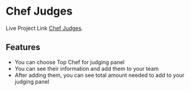 # Chef Judges

Live Project Link [Chef Judges](https://aktarulrahul-chef-judges.netlify.app/).

## Features

- You can choose Top Chef for judging panel
- You can see their information and add them to your team
- After adding them, you can see total amount needed to add to your judging panel

